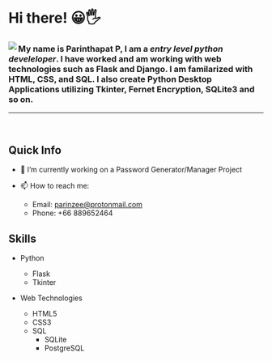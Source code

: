 
# Hi there! 😀🖐
<a href="https://github.com/anuraghazra/github-readme-stats">
  <img align="left" src="https://github-readme-stats.vercel.app/api?username=parinz&count_private=true&show_icons=true" />
</a>


### My name is **Parinthapat P**, I am a *entry level python develeloper*. I have worked and am working with web technologies such as Flask and Django. I am familarized with HTML, CSS, and SQL. I also create Python Desktop Applications utilizing Tkinter, Fernet Encryption, SQLite3 and so on.

<hr>
<br/>

## Quick Info
- 🔭 I’m currently working on a Password Generator/Manager Project

- 📫 How to reach me: 
  - Email: parinzee@protonmail.com
  - Phone: +66 889652464
  
## Skills
+ Python
  + Flask
  + Tkinter


+ Web Technologies
  + HTML5
  + CSS3
  + SQL
    + SQLite
    + PostgreSQL
  
